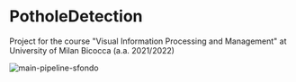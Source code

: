 # PotholeDetection
Project for the course "Visual Information Processing and Management" at University of Milan Bicocca (a.a. 2021/2022)

![main-pipeline-sfondo](https://user-images.githubusercontent.com/82440452/178280469-a36b4a11-9ddd-4d0e-9196-12909b46236c.png)
